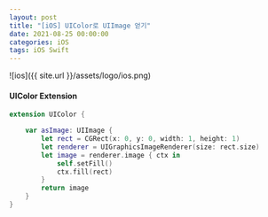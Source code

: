 ```yaml
---
layout: post
title: "[iOS] UIColor로 UIImage 얻기"
date: 2021-08-25 00:00:00
categories: iOS
tags: iOS Swift
---
```


![ios]({{ site.url }}/assets/logo/ios.png)

#### UIColor Extension

```swift
extension UIColor {

    var asImage: UIImage {
        let rect = CGRect(x: 0, y: 0, width: 1, height: 1)
        let renderer = UIGraphicsImageRenderer(size: rect.size)
        let image = renderer.image { ctx in
            self.setFill()
            ctx.fill(rect)
        }
        return image
    }
}

```

